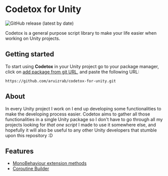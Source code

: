 # Codetox for Unity
![GitHub release (latest by date)](https://img.shields.io/github/v/release/aruizrab/codetox-for-unity)

Codetox is a general purpose script library to make your life easier when working on Unity projects.

## Getting started
To start using **Codetox** in your Unity project go to your package manager, click on [add package from git URL](https://docs.unity3d.com/2021.2/Documentation/Manual/upm-ui-giturl.html "Unity Documentation - Installing from a Git URL"), and paste the following URL:
```
https://github.com/aruizrab/codetox-for-unity.git
```

## About
In every Unity project I work on I end up developing some functionalities to make the developing process easier. Codetox aims to gather all those functionalities in a single Unity package so I don't have to go through all my projects looking for *that one script* I made to use it somewhere else, and hopefully it will also be useful to any other Unity developers that stumble upon this repository :D

## Features
* [MonoBehaviour extension methods](../../wiki/MonoBehaviour-extension-methods)
* [Coroutine Builder](../../wiki/Coroutine-Builder)
